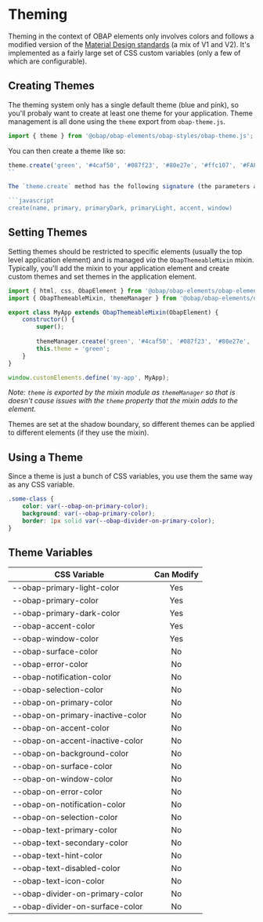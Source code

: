 # Theming

Theming in the context of OBAP elements only involves colors and follows a modified version of the [Material Design standards](https://material.io/design/color/the-color-system.html#color-theme-creation) (a mix of V1 and V2). It's implemented as a fairly large set of CSS custom variables (only a few of which are configurable).

## Creating Themes

The theming system only has a single default theme (blue and pink), so you'll probaly want to create at least one theme for your application. Theme management is all done using the `theme` export from `obap-theme.js`.

```javascript
import { theme } from '@obap/obap-elements/obap-styles/obap-theme.js';
```

You can then create a theme like so:

```javascript
theme.create('green', '#4caf50', '#087f23', '#80e27e', '#ffc107', '#FAFAFA');
``

The `theme.create` method has the following signature (the parameters are self-explanatory):

```javascript
create(name, primary, primaryDark, primaryLight, accent, window)
```

## Setting Themes
Setting themes should be restricted to specific elements (usually the top level application element) and is managed *via* the `ObapThemeableMixin` mixin. Typically, you'll add the mixin to your application element and create custom themes and set themes in the application element.


```javascript
import { html, css, ObapElement } from '@obap/obap-elements/obap-element/obap-element.js';
import { ObapThemeableMixin, themeManager } from '@obap/obap-elements/obap-styles/obap-themeable-mixin.js';

export class MyApp extends ObapThemeableMixin(ObapElement) {
    constructor() {
        super();
        
        themeManager.create('green', '#4caf50', '#087f23', '#80e27e', '#ffc107', '#FAFAFA');
        this.theme = 'green';
    }
}

window.customElements.define('my-app', MyApp);
```

*Note: `theme` is exported by the mixin module as `themeManager` so that is doesn't cause issues with the `theme` property that the mixin adds to the element.*

Themes are set at the shadow boundary, so different themes can be applied to different elements (if they use the mixin).

## Using a Theme

Since a theme is just a bunch of CSS variables, you use them the same way as any CSS variable.

```css
.some-class {
    color: var(--obap-on-primary-color);
    background: var(--obap-primary-color);
    border: 1px solid var(--obap-divider-on-primary-color);
}
```

## Theme Variables

|CSS Variable                      |Can Modify  |
|----------------------------------|:----------:|
|--obap-primary-light-color        |Yes         |
|--obap-primary-color              |Yes         |
|--obap-primary-dark-color         |Yes         |
|--obap-accent-color               |Yes         |
|--obap-window-color               |Yes         |
|--obap-surface-color              |No          |
|--obap-error-color                |No          |
|--obap-notification-color         |No          | 
|--obap-selection-color            |No          | 
|--obap-on-primary-color           |No          |
|--obap-on-primary-inactive-color  |No          |
|--obap-on-accent-color            |No          |
|--obap-on-accent-inactive-color   |No          |
|--obap-on-background-color        |No          |
|--obap-on-surface-color           |No          |
|--obap-on-window-color            |No          |
|--obap-on-error-color             |No          |
|--obap-on-notification-color      |No          |
|--obap-on-selection-color         |No          |
|--obap-text-primary-color         |No          |
|--obap-text-secondary-color       |No          |
|--obap-text-hint-color            |No          |
|--obap-text-disabled-color        |No          |
|--obap-text-icon-color            |No          |
|--obap-divider-on-primary-color   |No          |
|--obap-divider-on-surface-color   |No          |